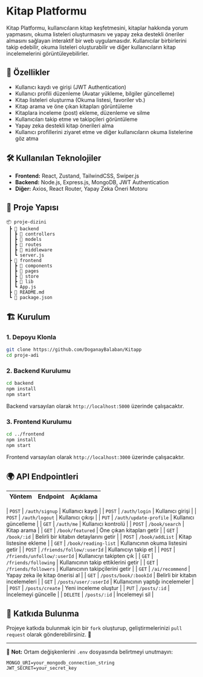 # Kitap Platformu

Kitap Platformu, kullanıcıların kitap keşfetmesini, kitaplar hakkında yorum yapmasını, okuma listeleri oluşturmasını ve yapay zeka destekli öneriler almasını sağlayan interaktif bir web uygulamasıdır. Kullanıcılar birbirlerini takip edebilir, okuma listeleri oluşturabilir ve diğer kullanıcıların kitap incelemelerini görüntüleyebilirler.

## 🚀 Özellikler
- Kullanıcı kaydı ve girişi (JWT Authentication)
- Kullanıcı profili düzenleme (Avatar yükleme, bilgiler güncelleme)
- Kitap listeleri oluşturma (Okuma listesi, favoriler vb.)
- Kitap arama ve öne çıkan kitapları görüntüleme
- Kitaplara inceleme (post) ekleme, düzenleme ve silme
- Kullanıcıları takip etme ve takipçileri görüntüleme
- Yapay zeka destekli kitap önerileri alma
- Kullanıcı profillerini ziyaret etme ve diğer kullanıcıların okuma listelerine göz atma

## 🛠️ Kullanılan Teknolojiler
- **Frontend:** React, Zustand, TailwindCSS, Swiper.js
- **Backend:** Node.js, Express.js, MongoDB, JWT Authentication
- **Diğer:** Axios, React Router, Yapay Zeka Öneri Motoru

## 📂 Proje Yapısı
```
📦 proje-dizini
 ┣ 📂 backend
 ┃ ┣ 📂 controllers
 ┃ ┣ 📂 models
 ┃ ┣ 📂 routes
 ┃ ┣ 📂 middleware
 ┃ ┗ server.js
 ┣ 📂 frontend
 ┃ ┣ 📂 components
 ┃ ┣ 📂 pages
 ┃ ┣ 📂 store
 ┃ ┣ 📂 lib
 ┃ ┗ App.js
 ┣ 📜 README.md
 ┗ 📜 package.json
```

## 🏗️ Kurulum
### 1. Depoyu Klonla
```sh
git clone https://github.com/DoganayBalaban/Kitapp
cd proje-adi
```
### 2. Backend Kurulumu
```sh
cd backend
npm install
npm start
```
Backend varsayılan olarak `http://localhost:5000` üzerinde çalışacaktır.

### 3. Frontend Kurulumu
```sh
cd ../frontend
npm install
npm start
```
Frontend varsayılan olarak `http://localhost:3000` üzerinde çalışacaktır.

## 🌍 API Endpointleri
| Yöntem | Endpoint | Açıklama |
|--------|---------|----------|

| `POST` | `/auth/signup` | Kullanıcı kaydı |
| `POST` | `/auth/login` | Kullanıcı girişi |
| `POST` | `/auth/logout` | Kullanıcı çıkışı |
| `PUT` | `/auth/update-profile` | Kullanıcı güncelleme |
| `GET` | `/auth/me` | Kullanıcı kontrolü |
| `POST` | `/book/search` | Kitap arama |
| `GET` | `/book/featured` | Öne çıkan kitapları getir |
| `GET` | `/book/:id` | Belirli bir kitabın detaylarını getir |
| `POST` | `/book/addList` | Kitap listesine ekleme |
| `GET` | `/book/reading-list` | Kullanıcının okuma listesini getir |
| `POST` | `/friends/follow/:userId` | Kullanıcıyı takip et |
| `POST` | `/friends/unfollow/:userId` | Kullanıcıyı takipten çık |
| `GET` | `/friends/following` | Kullanıcının takip ettiklerini getir |
| `GET` | `/friends/followers` | Kullanıcının takipçilerini getir |
| `GET` | `/ai/recommend` | Yapay zeka ile kitap önerisi al |
| `GET`  | `/posts/book/:bookId` | Belirli bir kitabın incelemeleri |
| `GET`  | `/posts/user/:userId` | Kullanıcının yaptığı incelemeler |
| `POST` | `/posts/create` | Yeni inceleme oluştur |
| `PUT`  | `/posts/:id` | İncelemeyi güncelle |
| `DELETE` | `/posts/:id` | İncelemeyi sil |

## 📝 Katkıda Bulunma
Projeye katkıda bulunmak için bir `fork` oluşturup, geliştirmelerinizi `pull request` olarak gönderebilirsiniz. 🎉

---

📌 **Not:** Ortam değişkenlerini `.env` dosyasında belirtmeyi unutmayın:
```
MONGO_URI=your_mongodb_connection_string
JWT_SECRET=your_secret_key
```

